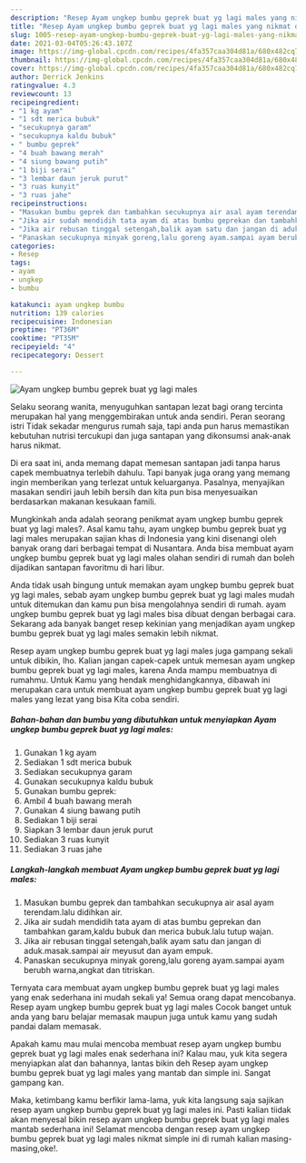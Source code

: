 ```yaml
---
description: "Resep Ayam ungkep bumbu geprek buat yg lagi males yang nikmat dan Mudah Dibuat"
title: "Resep Ayam ungkep bumbu geprek buat yg lagi males yang nikmat dan Mudah Dibuat"
slug: 1005-resep-ayam-ungkep-bumbu-geprek-buat-yg-lagi-males-yang-nikmat-dan-mudah-dibuat
date: 2021-03-04T05:26:43.107Z
image: https://img-global.cpcdn.com/recipes/4fa357caa304d81a/680x482cq70/ayam-ungkep-bumbu-geprek-buat-yg-lagi-males-foto-resep-utama.jpg
thumbnail: https://img-global.cpcdn.com/recipes/4fa357caa304d81a/680x482cq70/ayam-ungkep-bumbu-geprek-buat-yg-lagi-males-foto-resep-utama.jpg
cover: https://img-global.cpcdn.com/recipes/4fa357caa304d81a/680x482cq70/ayam-ungkep-bumbu-geprek-buat-yg-lagi-males-foto-resep-utama.jpg
author: Derrick Jenkins
ratingvalue: 4.3
reviewcount: 13
recipeingredient:
- "1 kg ayam"
- "1 sdt merica bubuk"
- "secukupnya garam"
- "secukupnya kaldu bubuk"
- " bumbu geprek"
- "4 buah bawang merah"
- "4 siung bawang putih"
- "1 biji serai"
- "3 lembar daun jeruk purut"
- "3 ruas kunyit"
- "3 ruas jahe"
recipeinstructions:
- "Masukan bumbu geprek dan tambahkan secukupnya air asal ayam terendam.lalu didihkan air."
- "Jika air sudah mendidih tata ayam di atas bumbu geprekan dan tambahkan garam,kaldu bubuk dan merica bubuk.lalu tutup wajan."
- "Jika air rebusan tinggal setengah,balik ayam satu dan jangan di aduk.masak.sampai air meyusut dan ayam empuk."
- "Panaskan secukupnya minyak goreng,lalu goreng ayam.sampai ayam berubh warna,angkat dan titriskan."
categories:
- Resep
tags:
- ayam
- ungkep
- bumbu

katakunci: ayam ungkep bumbu 
nutrition: 139 calories
recipecuisine: Indonesian
preptime: "PT36M"
cooktime: "PT35M"
recipeyield: "4"
recipecategory: Dessert

---
```



![Ayam ungkep bumbu geprek buat yg lagi males](https://img-global.cpcdn.com/recipes/4fa357caa304d81a/680x482cq70/ayam-ungkep-bumbu-geprek-buat-yg-lagi-males-foto-resep-utama.jpg)

Selaku seorang wanita, menyuguhkan santapan lezat bagi orang tercinta merupakan hal yang menggembirakan untuk anda sendiri. Peran seorang istri Tidak sekadar mengurus rumah saja, tapi anda pun harus memastikan kebutuhan nutrisi tercukupi dan juga santapan yang dikonsumsi anak-anak harus nikmat.

Di era  saat ini, anda memang dapat memesan santapan jadi tanpa harus capek membuatnya terlebih dahulu. Tapi banyak juga orang yang memang ingin memberikan yang terlezat untuk keluarganya. Pasalnya, menyajikan masakan sendiri jauh lebih bersih dan kita pun bisa menyesuaikan berdasarkan makanan kesukaan famili. 



Mungkinkah anda adalah seorang penikmat ayam ungkep bumbu geprek buat yg lagi males?. Asal kamu tahu, ayam ungkep bumbu geprek buat yg lagi males merupakan sajian khas di Indonesia yang kini disenangi oleh banyak orang dari berbagai tempat di Nusantara. Anda bisa membuat ayam ungkep bumbu geprek buat yg lagi males olahan sendiri di rumah dan boleh dijadikan santapan favoritmu di hari libur.

Anda tidak usah bingung untuk memakan ayam ungkep bumbu geprek buat yg lagi males, sebab ayam ungkep bumbu geprek buat yg lagi males mudah untuk ditemukan dan kamu pun bisa mengolahnya sendiri di rumah. ayam ungkep bumbu geprek buat yg lagi males bisa dibuat dengan berbagai cara. Sekarang ada banyak banget resep kekinian yang menjadikan ayam ungkep bumbu geprek buat yg lagi males semakin lebih nikmat.

Resep ayam ungkep bumbu geprek buat yg lagi males juga gampang sekali untuk dibikin, lho. Kalian jangan capek-capek untuk memesan ayam ungkep bumbu geprek buat yg lagi males, karena Anda mampu membuatnya di rumahmu. Untuk Kamu yang hendak menghidangkannya, dibawah ini merupakan cara untuk membuat ayam ungkep bumbu geprek buat yg lagi males yang lezat yang bisa Kita coba sendiri.

<!--inarticleads1-->

##### Bahan-bahan dan bumbu yang dibutuhkan untuk menyiapkan Ayam ungkep bumbu geprek buat yg lagi males:

1. Gunakan 1 kg ayam
1. Sediakan 1 sdt merica bubuk
1. Sediakan secukupnya garam
1. Gunakan secukupnya kaldu bubuk
1. Gunakan  bumbu geprek:
1. Ambil 4 buah bawang merah
1. Gunakan 4 siung bawang putih
1. Sediakan 1 biji serai
1. Siapkan 3 lembar daun jeruk purut
1. Sediakan 3 ruas kunyit
1. Sediakan 3 ruas jahe




<!--inarticleads2-->

##### Langkah-langkah membuat Ayam ungkep bumbu geprek buat yg lagi males:

1. Masukan bumbu geprek dan tambahkan secukupnya air asal ayam terendam.lalu didihkan air.
1. Jika air sudah mendidih tata ayam di atas bumbu geprekan dan tambahkan garam,kaldu bubuk dan merica bubuk.lalu tutup wajan.
1. Jika air rebusan tinggal setengah,balik ayam satu dan jangan di aduk.masak.sampai air meyusut dan ayam empuk.
1. Panaskan secukupnya minyak goreng,lalu goreng ayam.sampai ayam berubh warna,angkat dan titriskan.




Ternyata cara membuat ayam ungkep bumbu geprek buat yg lagi males yang enak sederhana ini mudah sekali ya! Semua orang dapat mencobanya. Resep ayam ungkep bumbu geprek buat yg lagi males Cocok banget untuk anda yang baru belajar memasak maupun juga untuk kamu yang sudah pandai dalam memasak.

Apakah kamu mau mulai mencoba membuat resep ayam ungkep bumbu geprek buat yg lagi males enak sederhana ini? Kalau mau, yuk kita segera menyiapkan alat dan bahannya, lantas bikin deh Resep ayam ungkep bumbu geprek buat yg lagi males yang mantab dan simple ini. Sangat gampang kan. 

Maka, ketimbang kamu berfikir lama-lama, yuk kita langsung saja sajikan resep ayam ungkep bumbu geprek buat yg lagi males ini. Pasti kalian tiidak akan menyesal bikin resep ayam ungkep bumbu geprek buat yg lagi males mantab sederhana ini! Selamat mencoba dengan resep ayam ungkep bumbu geprek buat yg lagi males nikmat simple ini di rumah kalian masing-masing,oke!.

